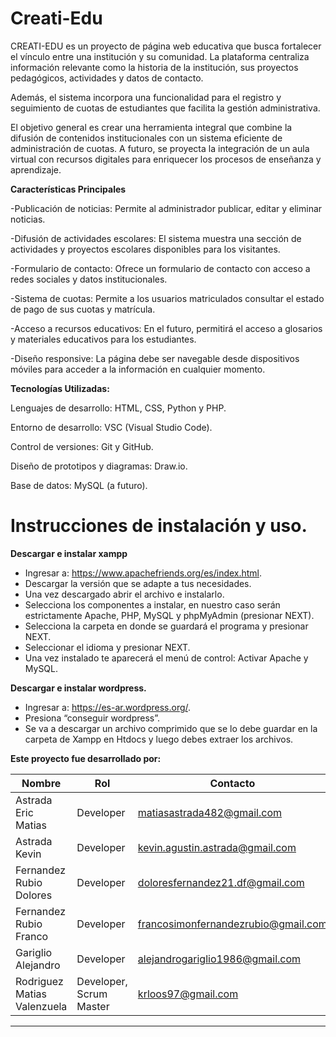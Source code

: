 # Creati-Edu

CREATI-EDU es un proyecto de página web educativa que busca fortalecer el vínculo entre una institución y su comunidad. La plataforma centraliza información relevante como la historia de la institución, sus proyectos pedagógicos, actividades y datos de contacto.



Además, el sistema incorpora una funcionalidad para el registro y seguimiento de cuotas de estudiantes que facilita la gestión administrativa. 

El objetivo general es crear una herramienta integral que combine la difusión de contenidos institucionales con un sistema eficiente de administración de cuotas. A futuro, se proyecta la integración de un aula virtual con recursos digitales para enriquecer los procesos de enseñanza y aprendizaje.






**Características Principales**

-Publicación de noticias: Permite al administrador publicar, editar y eliminar noticias.

-Difusión de actividades escolares: El sistema muestra una sección de actividades y proyectos escolares disponibles para los visitantes.

-Formulario de contacto: Ofrece un formulario de contacto con acceso a redes sociales y datos institucionales.

-Sistema de cuotas: Permite a los usuarios matriculados consultar el estado de pago de sus cuotas y matrícula.

-Acceso a recursos educativos: En el futuro, permitirá el acceso a glosarios y materiales educativos para los estudiantes.

-Diseño responsive: La página debe ser navegable desde dispositivos móviles para acceder a la información en cualquier momento.


**Tecnologías Utilizadas:**

Lenguajes de desarrollo: HTML, CSS, Python y PHP.


Entorno de desarrollo: VSC (Visual Studio Code).


Control de versiones: Git y GitHub.


Diseño de prototipos y diagramas: Draw.io.


Base de datos: MySQL (a futuro).



# Instrucciones de instalación y uso.
**Descargar e instalar xampp**
- Ingresar a: https://www.apachefriends.org/es/index.html.
- Descargar la versión que se adapte a tus necesidades. 
- Una vez descargado abrir el archivo e instalarlo. 
- Selecciona los componentes a instalar, en nuestro caso serán estrictamente Apache, PHP, MySQL y phpMyAdmin (presionar NEXT).
- Selecciona la carpeta en donde se guardará el programa y presionar NEXT.
- Seleccionar el idioma y presionar NEXT.
- Una vez instalado te aparecerá el menú de control: Activar Apache y MySQL.

**Descargar e instalar wordpress.**
- Ingresar a: https://es-ar.wordpress.org/.
- Presiona “conseguir wordpress”.
- Se va a descargar un archivo comprimido que se lo debe guardar en la carpeta de Xampp en Htdocs y luego debes extraer los archivos.


**Este proyecto fue desarrollado por:**

| Nombre | Rol | Contacto |
|---|---|---|
| Astrada Eric Matias | Developer | matiasastrada482@gmail.com |
| Astrada Kevin | Developer | kevin.agustin.astrada@gmail.com |
| Fernandez Rubio Dolores | Developer | doloresfernandez21.df@gmail.com |
| Fernandez Rubio Franco | Developer | francosimonfernandezrubio@gmail.com |
| Gariglio Alejandro | Developer | alejandrogariglio1986@gmail.com |
| Rodriguez Matias Valenzuela | Developer, Scrum Master | krloos97@gmail.com |



---


